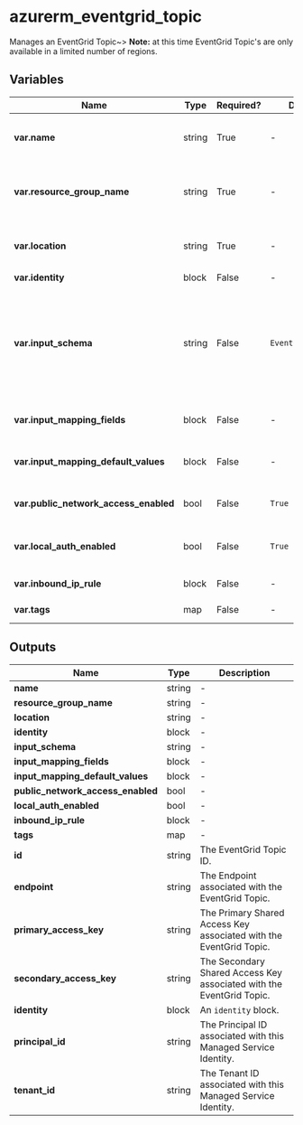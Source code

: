 # azurerm_eventgrid_topic

Manages an EventGrid Topic~> **Note:** at this time EventGrid Topic's are only available in a limited number of regions.

## Variables

| Name | Type | Required? | Default  | possible values | Description |
| ---- | ---- | --------- | -------- | ----------- | ----------- |
| **var.name** | string | True | -  |  -  | Specifies the name of the EventGrid Topic resource. Changing this forces a new resource to be created. | 
| **var.resource_group_name** | string | True | -  |  -  | The name of the resource group in which the EventGrid Topic exists. Changing this forces a new resource to be created. | 
| **var.location** | string | True | -  |  -  | Specifies the supported Azure location where the resource exists. Changing this forces a new resource to be created. | 
| **var.identity** | block | False | -  |  -  | An `identity` block. | 
| **var.input_schema** | string | False | `EventGridSchema`  |  `CloudEventSchemaV1_0`, `CustomEventSchema`, `EventGridSchema`  | Specifies the schema in which incoming events will be published to this domain. Allowed values are `CloudEventSchemaV1_0`, `CustomEventSchema`, or `EventGridSchema`. Defaults to `EventGridSchema`. Changing this forces a new resource to be created. | 
| **var.input_mapping_fields** | block | False | -  |  -  | A `input_mapping_fields` block. Changing this forces a new resource to be created. | 
| **var.input_mapping_default_values** | block | False | -  |  -  | A `input_mapping_default_values` block. Changing this forces a new resource to be created. | 
| **var.public_network_access_enabled** | bool | False | `True`  |  -  | Whether or not public network access is allowed for this server. Defaults to `true`. | 
| **var.local_auth_enabled** | bool | False | `True`  |  -  | Whether local authentication methods is enabled for the EventGrid Topic. Defaults to `true`. | 
| **var.inbound_ip_rule** | block | False | -  |  -  | One or more `inbound_ip_rule` blocks. | 
| **var.tags** | map | False | -  |  -  | A mapping of tags to assign to the resource. | 



## Outputs

| Name | Type | Description |
| ---- | ---- | --------- | 
| **name** | string  | - | 
| **resource_group_name** | string  | - | 
| **location** | string  | - | 
| **identity** | block  | - | 
| **input_schema** | string  | - | 
| **input_mapping_fields** | block  | - | 
| **input_mapping_default_values** | block  | - | 
| **public_network_access_enabled** | bool  | - | 
| **local_auth_enabled** | bool  | - | 
| **inbound_ip_rule** | block  | - | 
| **tags** | map  | - | 
| **id** | string  | The EventGrid Topic ID. | 
| **endpoint** | string  | The Endpoint associated with the EventGrid Topic. | 
| **primary_access_key** | string  | The Primary Shared Access Key associated with the EventGrid Topic. | 
| **secondary_access_key** | string  | The Secondary Shared Access Key associated with the EventGrid Topic. | 
| **identity** | block  | An `identity` block. | 
| **principal_id** | string  | The Principal ID associated with this Managed Service Identity. | 
| **tenant_id** | string  | The Tenant ID associated with this Managed Service Identity. | 
